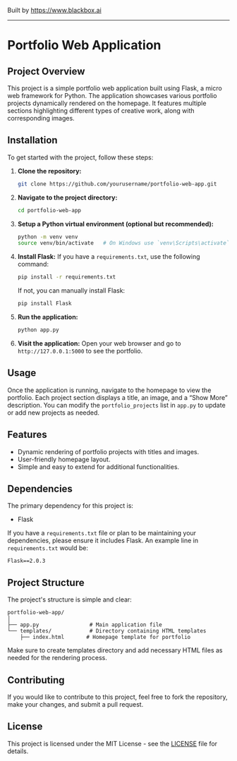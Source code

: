 
Built by https://www.blackbox.ai

---

# Portfolio Web Application

## Project Overview
This project is a simple portfolio web application built using Flask, a micro web framework for Python. The application showcases various portfolio projects dynamically rendered on the homepage. It features multiple sections highlighting different types of creative work, along with corresponding images.

## Installation

To get started with the project, follow these steps:

1. **Clone the repository:**
   ```bash
   git clone https://github.com/yourusername/portfolio-web-app.git
   ```

2. **Navigate to the project directory:**
   ```bash
   cd portfolio-web-app
   ```

3. **Setup a Python virtual environment (optional but recommended):**
   ```bash
   python -m venv venv
   source venv/bin/activate   # On Windows use `venv\Scripts\activate`
   ```

4. **Install Flask:**
   If you have a `requirements.txt`, use the following command:
   ```bash
   pip install -r requirements.txt
   ```
   If not, you can manually install Flask:
   ```bash
   pip install Flask
   ```

5. **Run the application:**
   ```bash
   python app.py
   ```

6. **Visit the application:**
   Open your web browser and go to `http://127.0.0.1:5000` to see the portfolio.

## Usage
Once the application is running, navigate to the homepage to view the portfolio. Each project section displays a title, an image, and a “Show More” description. You can modify the `portfolio_projects` list in `app.py` to update or add new projects as needed.

## Features
- Dynamic rendering of portfolio projects with titles and images.
- User-friendly homepage layout.
- Simple and easy to extend for additional functionalities.

## Dependencies
The primary dependency for this project is:
- Flask

If you have a `requirements.txt` file or plan to be maintaining your dependencies, please ensure it includes Flask. An example line in `requirements.txt` would be:
```
Flask==2.0.3
```

## Project Structure
The project's structure is simple and clear:
```
portfolio-web-app/
│
├── app.py                # Main application file
└── templates/            # Directory containing HTML templates
    ├── index.html       # Homepage template for portfolio
```

Make sure to create templates directory and add necessary HTML files as needed for the rendering process.

## Contributing
If you would like to contribute to this project, feel free to fork the repository, make your changes, and submit a pull request.

## License
This project is licensed under the MIT License - see the [LICENSE](LICENSE) file for details.